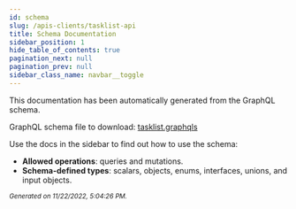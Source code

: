 ```yaml
---
id: schema
slug: /apis-clients/tasklist-api
title: Schema Documentation
sidebar_position: 1
hide_table_of_contents: true
pagination_next: null
pagination_prev: null
sidebar_class_name: navbar__toggle
---
```


This documentation has been automatically generated from the GraphQL schema.

GraphQL schema file to download: [tasklist.graphqls](./assets/tasklist.graphqls)

Use the docs in the sidebar to find out how to use the schema:

- **Allowed operations**: queries and mutations.
- **Schema-defined types**: scalars, objects, enums, interfaces, unions, and input objects.

<small><i>Generated on 11/22/2022, 5:04:26 PM.</i></small>
